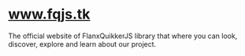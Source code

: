 # www.fqjs.tk
The official website of FlanxQuikkerJS library that where you can look, discover, explore and learn about our project.
